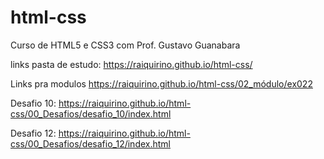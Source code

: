 # html-css
Curso de HTML5 e CSS3 com Prof. Gustavo Guanabara

links
pasta de estudo: https://raiquirino.github.io/html-css/

Links pra modulos https://raiquirino.github.io/html-css/02_módulo/ex022

Desafio 10: https://raiquirino.github.io/html-css/00_Desafios/desafio_10/index.html

Desafio 12: https://raiquirino.github.io/html-css/00_Desafios/desafio_12/index.html
